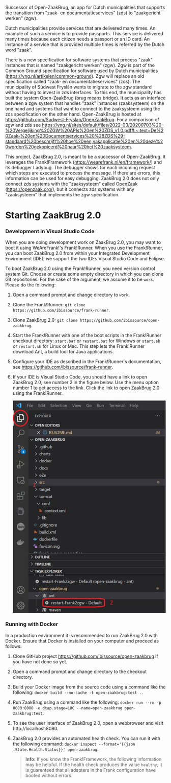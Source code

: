 Successor of Open-ZaakBrug, an app for Dutch municipalities that supports the transition from "zaak- en documentatieservices" (zds) to "zaakgericht werken" (zgw).

Dutch municipalities provide services that are delivered many times. An example of such a service is to provide passports. This service is delivered many times because each citizen needs a passport or an ID card. An instance of a service that is provided multiple times is referred by the Dutch word "zaak".

There is a new specification for software systems that process "zaak" instances that is named "zaakgericht werken" (zgw). Zgw is part of the Common Ground specification for software used by Dutch municipalities (https://vng.nl/artikelen/common-ground). Zgw will replace an old specification called "zaak- en documentatieservices" (zds). The municipality of Súdwest Fryslân wants to migrate to the zgw standard without having to invest in zds interfaces. To this end, the municipality has built the system Open-ZaakBrug (brug means bridge). It acts as an interface between a zgw system that handles "zaak" instances (zaaksysteem) on the one hand and systems that want to connect to the zaaksysteem using the zds specification on the other hand. Open-ZaakBrug is hosted at https://github.com/Sudwest-Fryslan/OpenZaakBrug. For a comparison of zgw and zds see https://vng.nl/sites/default/files/2022-03/20200703%20-%20Vergelijking%20ZGW%20APIs%20en%20ZDS_v1.0.pdf#:~:text=De%20Zaak-%20en%20Documentservices%20%28ZDS%29-standaard%20beschrijft%20hoe%20een,vakapplicatie%20en%20deze%20worden%20gekopieerd%20naar%20het%20zaaksysteem.

This project, ZaakBrug 2.0, is meant to be a successor of Open-ZaakBrug. It leverages the Frank!Framework (https://wearefrank.nl/en/framework/) and its debugger Ladybug. The debugger shows for each incoming request which steps are executed to process the message. If there are errors, this information can be used for easy debugging. ZaakBrug 2.0 does not only connect zds systems with the "zaaksysteem" called OpenZaak (https://openzaak.org/), but it connects zds systems with any "zaaksysteem" that implements the zgw specification.

# Starting ZaakBrug 2.0

### Development in Visual Studio Code

When you are doing development work on ZaakBrug 2.0, you may want to boot it using WeAreFrank!'s Frank!Runner. When you use the Frank!Runner, you can boot ZaakBrug 2.0 from within your Integrated Development Environment (IDE); we support the two IDEs Visual Studio Code and Eclipse.

To boot ZaakBrug 2.0 using the Frank!Runner, you need version control system Git. Choose or create some empty directory in which you can clone Git repositories. For the sake of the argument, we assume it to be `work`. Please do the following:

1. Open a command prompt and change directory to `work`.
1. Clone the Frank!Runner: `git clone https://github.com/ibissource/frank-runner`.
1. Clone ZaakBrug 2.0: `git clone https://github.com/ibissource/open-zaakbrug`.
1. Start the Frank!Runner with one of the boot scripts in the Frank!Runner checkout directory: `start.bat` or `restart.bat` for Windows or `start.sh` or `restart.sh` for Linux or Mac. This step lets the Frank!Runner download Ant, a build tool for Java applications.
1. Configure your IDE as described in the Frank!Runner's documentation, see https://github.com/ibissource/frank-runner.
1. If your IDE is Visual Studio Code, you should have a link to open ZaakBrug 2.0, see number 2 in the figure below. Use the menu option number 1 to get access to the link. Click the link to open ZaakBrug 2.0 using the Frank!Runner.

   ![antJobVsCode.jpg](/docs/picturesReadme/antJobVsCode.jpg)

### Running with Docker

In a production environment it is recommended to run ZaakBrug 2.0 with Docker. Ensure that Docker is installed on your computer and proceed as follows:

1. Clone GitHub project https://github.com/ibissource/open-zaakbrug if you have not done so yet.
1. Open a command prompt and change directory to the checkout directory.
1. Build your Docker image from the source code using a command like the following: `docker build --no-cache -t open-zaakbrug:test .`.
1. Run ZaakBrug using a command like the following: `docker run --rm -p 8080:8080 -e dtap.stage=LOC --name=open-zaakbrug open-zaakbrug:test`.
1. To see the user interface of ZaakBrug 2.0, open a webbrowser and visit http://localhost:8080.
1. ZaakBrug 2.0 provides an automated health check. You can run it with the following command: `docker inspect --format='{{json .State.Health.Status}}' open-zaakbrug`.

   > **Info:** If you know the Frank!Framework, the following information may be helpful. If the health check produces the value `healthy`, it is guarenteed that all adapters in the Frank configuration have booted without errors.